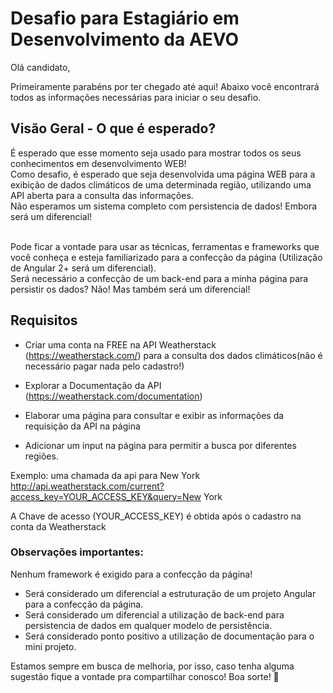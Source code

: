 # Desafio para Estagiário em Desenvolvimento da AEVO

Olá candidato,

Primeiramente parabéns por ter chegado até aqui!  Abaixo você encontrará todos as informações necessárias para iniciar o seu desafio.

## Visão Geral - O que é esperado?
É esperado que esse momento seja usado para mostrar todos os seus conhecimentos em desenvolvimento WEB! <br>
Como desafio, é esperado que seja desenvolvida uma página WEB  para a exibição de dados climáticos de uma determinada região, utilizando uma API aberta para a consulta das informações. <br>
Não esperamos um sistema completo com persistencia de dados! Embora será um diferencial! <br><br>

Pode ficar a vontade para usar as técnicas, ferramentas e frameworks que você conheça e esteja familiarizado para a confecção da página (Utilização de Angular 2+ será um diferencial).<br>
Será necessário a confecção de um back-end para a minha página para persistir os dados? Não! Mas também será um diferencial! <br>

## Requisitos
- Criar uma conta na FREE na API Weatherstack (https://weatherstack.com/) para a consulta dos dados climáticos(não é necessário pagar nada pelo cadastro!)

- Explorar a Documentação da API (https://weatherstack.com/documentation)

- Elaborar uma página para consultar e exibir as informações da requisição da API na página

- Adicionar um input na página para permitir a busca por diferentes regiões.<br>

Exemplo: uma chamada da api para New York 
http://api.weatherstack.com/current?access_key=YOUR_ACCESS_KEY&query=New York

A Chave de acesso (YOUR_ACCESS_KEY) é obtida após o cadastro na conta da Weatherstack

### Observações importantes:
Nenhum framework é exigido para a confecção da página!<br>

- Será considerado um diferencial a estruturação de um projeto Angular para a confecção da página.<br>
- Será considerado um diferencial a utilização de back-end para persistencia de dados em qualquer modelo de persistência.<br>
- Será considerado ponto positivo a utilização de documentação para o mini projeto.<br>

Estamos sempre em busca de melhoria, por isso, caso tenha alguma sugestão fique a vontade pra compartilhar conosco! Boa sorte! 💛
